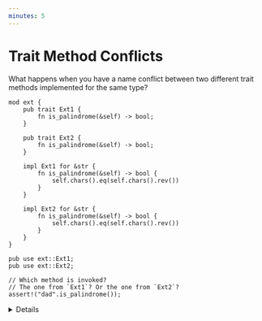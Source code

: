 ```yaml
---
minutes: 5
---
```


# Trait Method Conflicts

What happens when you have a name conflict between two different trait methods
implemented for the same type?

```rust,compile_fail
mod ext {
    pub trait Ext1 {
        fn is_palindrome(&self) -> bool;
    }

    pub trait Ext2 {
        fn is_palindrome(&self) -> bool;
    }

    impl Ext1 for &str {
        fn is_palindrome(&self) -> bool {
            self.chars().eq(self.chars().rev())
        }
    }

    impl Ext2 for &str {
        fn is_palindrome(&self) -> bool {
            self.chars().eq(self.chars().rev())
        }
    }
}

pub use ext::Ext1;
pub use ext::Ext2;

// Which method is invoked?
// The one from `Ext1`? Or the one from `Ext2`?
assert!("dad".is_palindrome());
```

<details>

- The trait you are extending may, in a newer version, add a new trait method
  with the same name as your extension method. Or another extension trait for
  the same type may define a method with a name that conflicts with your own
  extension method.

  Ask: what will happen in the example above? Will there be a compiler error?
  Will one of the two methods be given higher priority? Which one?

- The compiler rejects the code because it cannot determine which method to
  invoke. Neither `Ext1` nor `Ext2` has a higher priority than the other.

  To resolve this conflict, you must specify which trait you want to use. For
  example, you can call `Ext1::is_palindrome("dad")` or
  `Ext2::is_palindrome("dad")`. Demonstrate this syntax and that the updated
  code compiles.

  For methods with more complex signatures, you may need to use a more explicit
  [fully-qualified syntax][1].

</details>

[1]: https://doc.rust-lang.org/reference/expressions/call-expr.html#disambiguating-function-calls
